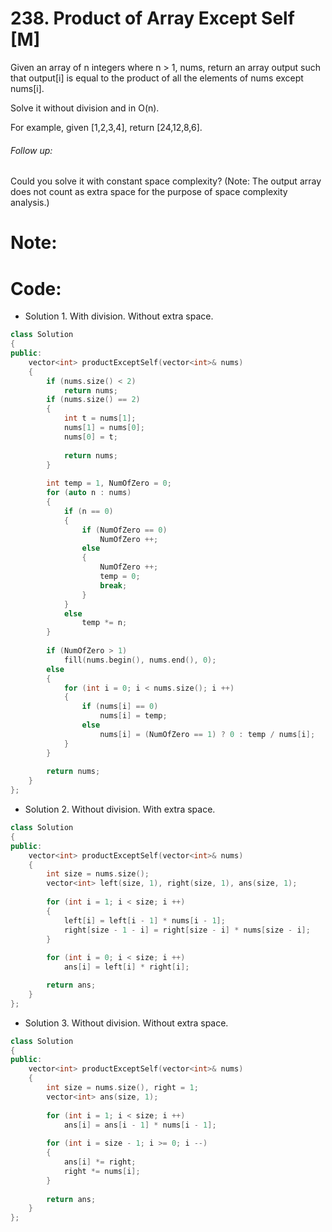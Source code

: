 # 238. Product of Array Except Self [M]
Given an array of n integers where n > 1, nums, return an array output such that output[i] is equal to the product of all the elements of nums except nums[i].

Solve it without division and in O(n).

For example, given [1,2,3,4], return [24,12,8,6].

###### Follow up:
Could you solve it with constant space complexity? (Note: The output array does not count as extra space for the purpose of space complexity analysis.)

# Note: 


# Code:
- Solution 1. With division. Without extra space.
```c++
class Solution 
{
public:
    vector<int> productExceptSelf(vector<int>& nums) 
    {
        if (nums.size() < 2)    
            return nums;
        if (nums.size() == 2)    
        {
            int t = nums[1];
            nums[1] = nums[0];
            nums[0] = t;
            
            return nums;
        }
            
        int temp = 1, NumOfZero = 0;
        for (auto n : nums)
        {
            if (n == 0)
            {
                if (NumOfZero == 0)
                    NumOfZero ++;
                else
                {
                    NumOfZero ++;
                    temp = 0;
                    break;
                }
            }
            else
                temp *= n;
        }
        
        if (NumOfZero > 1)
            fill(nums.begin(), nums.end(), 0);
        else
        {
            for (int i = 0; i < nums.size(); i ++)
            {
                if (nums[i] == 0)
                    nums[i] = temp;
                else
                    nums[i] = (NumOfZero == 1) ? 0 : temp / nums[i];
            }
        }
            
        return nums;
    }
};
````
- Solution 2. Without division. With extra space.
```c++
class Solution 
{
public:
    vector<int> productExceptSelf(vector<int>& nums) 
    {
        int size = nums.size();
        vector<int> left(size, 1), right(size, 1), ans(size, 1);
        
        for (int i = 1; i < size; i ++)
        {
            left[i] = left[i - 1] * nums[i - 1];
            right[size - 1 - i] = right[size - i] * nums[size - i];
        }
        
        for (int i = 0; i < size; i ++)
            ans[i] = left[i] * right[i];

        return ans;
    }
};
```
- Solution 3. Without division. Without extra space.
```c++
class Solution 
{
public:
    vector<int> productExceptSelf(vector<int>& nums) 
    {
        int size = nums.size(), right = 1;
        vector<int> ans(size, 1);
        
        for (int i = 1; i < size; i ++)
            ans[i] = ans[i - 1] * nums[i - 1];
        
        for (int i = size - 1; i >= 0; i --)
        {
            ans[i] *= right;
            right *= nums[i];
        }
        
        return ans;
    }
};
```
